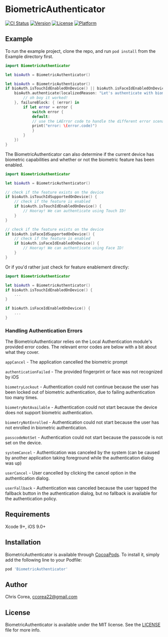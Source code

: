 # BiometricAuthenticator

[![CI Status](http://img.shields.io/travis/Chris-Corea/BiometricAuthenticator.svg?style=flat)](https://travis-ci.org/Chris-Corea/BiometricAuthenticator)
[![Version](https://img.shields.io/cocoapods/v/BiometricAuthenticator.svg?style=flat)](http://cocoapods.org/pods/BiometricAuthenticator)
[![License](https://img.shields.io/cocoapods/l/BiometricAuthenticator.svg?style=flat)](http://cocoapods.org/pods/BiometricAuthenticator)
[![Platform](https://img.shields.io/cocoapods/p/BiometricAuthenticator.svg?style=flat)](http://cocoapods.org/pods/BiometricAuthenticator)

## Example

To run the example project, clone the repo, and run `pod install` from the Example directory first.

```swift
import BiometricAuthenticator

let bioAuth = BiometricAuthenticator()

let bioAuth = BiometricAuthenticator()
if bioAuth.isTouchIdEnabledOnDevice() || bioAuth.isFaceIdEnabledOnDevice() {
    bioAuth.authenticate(localizedReason: "Let's authenticate with biometrics!", successBlock: {
        // oh boy it worked!
    }, failureBlock: { (error) in
        if let error = error {
            switch error {
            default:
            // use the LAError code to handle the different error scenarios
            print("error: \(error.code)")
            }
        }
    })
}
```

The BiometricAuthenticator can also determine if the current device has biometric capabilities and whether or not the biometric feature has been enabled.

```swift
import BiometricAuthenticator

let bioAuth = BiometricAuthenticator()

// check if the feature exists on the device
if bioAuth.isTouchIdSupportedOnDevice() {
    // check if the feature is enabled
    if bioAuth.isTouchIdEnabledOnDevice() {
        // Hooray! We can authenticate using Touch ID!
    }
}

// check if the feature exists on the device
if bioAuth.isFaceIdSupportedOnDevice() {
    // check if the feature is enabled
    if bioAuth.isFaceIdEnabledOnDevice() {
        // Hooray! We can authenticate using Face ID!
    }
}
```

Or if you'd rather just check for feature enablement directly:

```swift
import BiometricAuthenticator

let bioAuth = BiometricAuthenticator()
if bioAuth.isTouchIdEnabledOnDevice() {
    ...
}

if bioAuth.isFaceIdEnabledOnDevice() {
    ...
}
```

### Handling Authentication Errors

The BiometricAuthenticator relies on the Local Authentication module's provided
error codes. The relevant error codes are below with a bit about what they cover.

`appCancel` - The application cancelled the biometric prompt

`authenticationFailed` - The provided fingerprint or face was not recognized by iOS

`biometryLockout` - Authentication could not continue because the user has been locked
out of biometric authentication, due to failing authentication too many times.

`biometryNotAvailable` - Authentication could not start because the device does not support
biometric authentication.

`biometryNotEnrolled` - Authentication could not start because the user has not enrolled in
biometric authentication.

`passcodeNotSet` - Authentication could not start because the passcode is not set on the device.

`systemCancel` - Authentication was canceled by the system (can be caused by another application
taking foreground while the authentication dialog was up)

`userCancel` - User cancelled by clicking the cancel option in the authentication dialog.

`userFallback` - Authentication was canceled because the user tapped the fallback button in the
authentication dialog, but no fallback is available for the authentication policy.

## Requirements

Xcode 9+, iOS 9.0+

## Installation

BiometricAuthenticator is available through [CocoaPods](http://cocoapods.org). To install
it, simply add the following line to your Podfile:

```ruby
pod 'BiometricAuthenticator'
```

## Author

Chris Corea, ccorea22@gmail.com

## License

BiometricAuthenticator is available under the MIT license. See the [LICENSE](https://github.com/Chris-Corea/BiometricAuthenticator/blob/master/LICENSE) file for more info.
